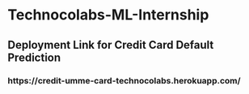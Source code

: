 # Technocolabs-ML-Internship

<h2>Deployment Link for Credit Card Default Prediction</h2>
<h3>https://credit-umme-card-technocolabs.herokuapp.com/</h3>

